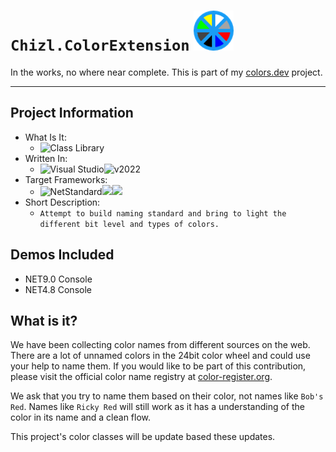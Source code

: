 ﻿# `Chizl.ColorExtension` ![`logo`](https://github.com/gavin1970/Chizl.ColorExtension/blob/master/docs/ChizlColorExtension.png)
In the works, no where near complete.  This is part of my <a href="https://www.colors.dev">colors.dev</a> project.
<hr/>

## Project Information
- What Is It: 
	- ![Class Library](https://img.shields.io/badge/Multi_Platform-Class_Library-orange)
- Written In: 
	- ![Visual Studio](https://badgen.net/badge/icon/VisualStudio?color=blue&icon=visualstudio&label)![v2022](https://badgen.net/badge/visualstudio/2022/red?labelColor=blue&color=red&label)
- Target Frameworks: 
	- ![NetStandard](https://img.shields.io/badge/.NET_Standard-gray)![](https://img.shields.io/badge/v2.0-red)![](https://img.shields.io/badge/v2.1-blue)
- Short Description:
	- `Attempt to build naming standard and bring to light the different bit level and types of colors.`


## Demos Included
- NET9.0 Console
- NET4.8 Console


## What is it?
We have been collecting color names from different sources on the web.  There are a lot of unnamed colors in the 24bit color wheel and could use your help to name them.  If you would like to be part of this contribution, please visit the official color name registry at [color-register.org](https://color-register.org/).

We ask that you try to name them based on their color, not names like `Bob's Red`.  Names like `Ricky Red` will still work as it has a understanding of the color in its name and a clean flow.

This project's color classes will be update based these updates.
